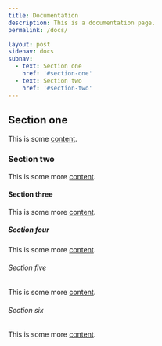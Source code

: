 ```yaml
---
title: Documentation
description: This is a documentation page.
permalink: /docs/

layout: post
sidenav: docs
subnav:
  - text: Section one
    href: '#section-one'
  - text: Section two
    href: '#section-two'
---
```


## Section one

This is some [content](https://18f.gsa.gov/).

### Section two

This is some more [content](javascript:void(0);).

#### Section three

This is some more [content](#).

##### Section four

This is some more [content](https://18f.gsa.gov/).

###### Section five

This is some more [content](https://18f.gsa.gov/).

###### Section six

This is some more [content](https://18f.gsa.gov/).
